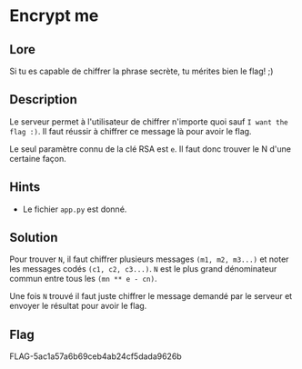 # Encrypt me
## Lore
Si tu es capable de chiffrer la phrase secrète, tu mérites bien le flag! ;)

## Description
Le serveur permet à l'utilisateur de chiffrer n'importe quoi sauf `I want the flag :)`.
Il faut réussir à chiffrer ce message là pour avoir le flag.

Le seul paramètre connu de la clé RSA est `e`. Il faut donc trouver le N d'une certaine façon.

## Hints
- Le fichier `app.py` est donné.

## Solution
Pour trouver `N`, il faut chiffrer plusieurs messages `(m1, m2, m3...)` et noter les messages codés `(c1, c2, c3...)`.
`N` est le plus grand dénominateur commun entre tous les `(mn ** e - cn)`.

Une fois `N` trouvé il faut juste chiffrer le message demandé par le serveur et envoyer le résultat pour avoir le flag.

## Flag
FLAG-5ac1a57a6b69ceb4ab24cf5dada9626b